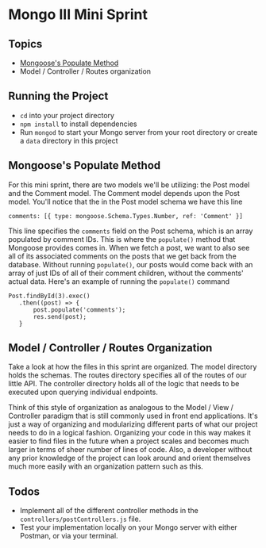 # Mongo III Mini Sprint

## Topics
 * [Mongoose's Populate Method](https://mongoosejs.com/docs/populate.html)
 * Model / Controller / Routes organization

## Running the Project
 * `cd` into your project directory
 * `npm install` to install dependencies
 * Run `mongod` to start your Mongo server from your root directory or create a `data` directory in this project

## Mongoose's Populate Method 
 For this mini sprint, there are two models we'll be utilizing: the Post model and the Comment model. 
 The Comment model depends upon the Post model. You'll notice that the in the Post model schema we have this line
 ```
 comments: [{ type: mongoose.Schema.Types.Number, ref: 'Comment' }]
 ```
 This line specifies the `comments` field on the Post schema, which is an array populated by comment IDs.
 This is where the `populate()` method that Mongoose provides comes in. When we fetch a post, we want to
 also see all of its associated comments on the posts that we get back from the database. Without running 
 `populate()`, our posts would come back with an array of just IDs of all of their comment children, without
 the comments' actual data. Here's an example of running the `populate()` command
 ```
 Post.findById(3).exec()
	.then((post) => {
		post.populate('comments');
		res.send(post);
	}
 ```
 
## Model / Controller / Routes Organization
 Take a look at how the files in this sprint are organized. The model directory holds the schemas. The routes
 directory specifies all of the routes of our little API. The controller directory holds all of the logic that
 needs to be executed upon querying individual endpoints. 

 Think of this style of organization as analogous to the Model / View / Controller paradigm that is still commonly
 used in front end applications. It's just a way of organizing and modularizing different parts of what our project
 needs to do in a logical fashion. Organizing your code in this way makes it easier to find files in the future
 when a project scales and becomes much larger in terms of sheer number of lines of code. Also, a developer without
 any prior knowledge of the project can look around and orient themselves much more easily with an organization 
 pattern such as this. 

## Todos
 * Implement all of the different controller methods in the `controllers/postControllers.js` file.
 * Test your implementation locally on your Mongo server with either Postman, or via your terminal. 
